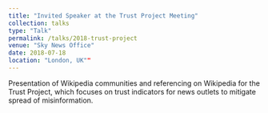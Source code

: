 ```yaml
---
title: "Invited Speaker at the Trust Project Meeting"
collection: talks
type: "Talk"
permalink: /talks/2018-trust-project
venue: "Sky News Office"
date: 2018-07-18
location: "London, UK""
---
```


Presentation of Wikipedia communities and referencing on Wikipedia for the Trust Project, which focuses on trust indicators for news outlets to mitigate spread of misinformation.